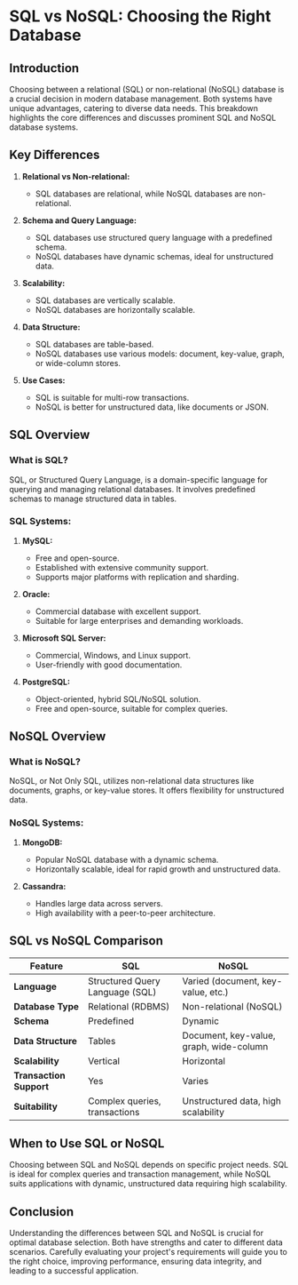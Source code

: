 # SQL vs NoSQL: Choosing the Right Database

## Introduction

Choosing between a relational (SQL) or non-relational (NoSQL) database is a crucial decision in modern database management. Both systems have unique advantages, catering to diverse data needs. This breakdown highlights the core differences and discusses prominent SQL and NoSQL database systems.

## Key Differences

1. **Relational vs Non-relational:**
    
    - SQL databases are relational, while NoSQL databases are non-relational.

2. **Schema and Query Language:**
    
    - SQL databases use structured query language with a predefined schema.
    - NoSQL databases have dynamic schemas, ideal for unstructured data.

3. **Scalability:**
    
    - SQL databases are vertically scalable.
    - NoSQL databases are horizontally scalable.

4. **Data Structure:**
    
    - SQL databases are table-based.
    - NoSQL databases use various models: document, key-value, graph, or wide-column stores.

5. **Use Cases:**
    
    - SQL is suitable for multi-row transactions.
    - NoSQL is better for unstructured data, like documents or JSON.

## SQL Overview

### **What is SQL?**

SQL, or Structured Query Language, is a domain-specific language for querying and managing relational databases. It involves predefined schemas to manage structured data in tables.

### **SQL Systems:**

1. **MySQL:**
    
    - Free and open-source.
    - Established with extensive community support.
    - Supports major platforms with replication and sharding.

2. **Oracle:**
    
    - Commercial database with excellent support.
    - Suitable for large enterprises and demanding workloads.

3. **Microsoft SQL Server:**
    
    - Commercial, Windows, and Linux support.
    - User-friendly with good documentation.

4. **PostgreSQL:**
    
    - Object-oriented, hybrid SQL/NoSQL solution.
    - Free and open-source, suitable for complex queries.

## NoSQL Overview

### **What is NoSQL?**

NoSQL, or Not Only SQL, utilizes non-relational data structures like documents, graphs, or key-value stores. It offers flexibility for unstructured data.

### **NoSQL Systems:**

1. **MongoDB:**
    
    - Popular NoSQL database with a dynamic schema.
    - Horizontally scalable, ideal for rapid growth and unstructured data.

2. **Cassandra:**
    
    - Handles large data across servers.
    - High availability with a peer-to-peer architecture.

## SQL vs NoSQL Comparison

|Feature|SQL|NoSQL|
|---|---|---|
|**Language**|Structured Query Language (SQL)|Varied (document, key-value, etc.)|
|**Database Type**|Relational (RDBMS)|Non-relational (NoSQL)|
|**Schema**|Predefined|Dynamic|
|**Data Structure**|Tables|Document, key-value, graph, wide-column|
|**Scalability**|Vertical|Horizontal|
|**Transaction Support**|Yes|Varies|
|**Suitability**|Complex queries, transactions|Unstructured data, high scalability|

## When to Use SQL or NoSQL

Choosing between SQL and NoSQL depends on specific project needs. SQL is ideal for complex queries and transaction management, while NoSQL suits applications with dynamic, unstructured data requiring high scalability.

## Conclusion

Understanding the differences between SQL and NoSQL is crucial for optimal database selection. Both have strengths and cater to different data scenarios. Carefully evaluating your project's requirements will guide you to the right choice, improving performance, ensuring data integrity, and leading to a successful application.